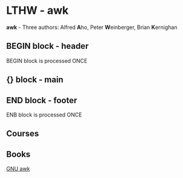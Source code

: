 # LTHW - awk

**awk** - Three authors: Alfred **A**ho, Peter **W**einberger, Brian **K**ernighan

## BEGIN block - header
BEGIN block is processed ONCE

## {} block - main

## END block - footer
ENB block is processed ONCE

## Courses

## Books
[GNU awk](https://www.gnu.org/software/gawk/manual/gawk.pdf)


